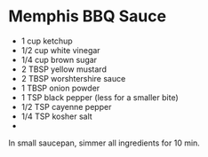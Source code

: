 # Memphis BBQ Sauce
* 1 cup ketchup
* 1/2 cup white vinegar
* 1/4 cup brown sugar
* 2 TBSP yellow mustard
* 2 TBSP worshtershire sauce
* 1 TBSP onion powder
* 1 TSP black pepper (less for a smaller bite)
* 1/2 TSP cayenne pepper
* 1/4 TSP kosher salt
* 
In small saucepan, simmer all ingredients for 10 min.
